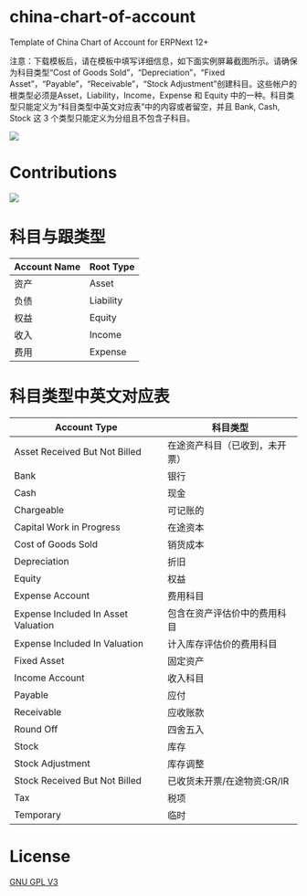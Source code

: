 # china-chart-of-account
Template of China Chart of Account for ERPNext 12+


注意：下载模板后，请在模板中填写详细信息，如下面实例屏幕截图所示。请确保为科目类型“Cost of Goods Sold”，“Depreciation”，“Fixed Asset”，“Payable”，“Receivable”，“Stock Adjustment”创建科目。这些帐户的根类型必须是Asset，Liability，Income，Expense 和 Equity 中的一种。科目类型只能定义为“科目类型中英文对应表”中的内容或者留空，并且 Bank, Cash, Stock 这 3 个类型只能定义为分组且不包含子科目。

![](https://cdn.jsdelivr.net/gh/r3f/img/2020/04/10/image-13:39:17.png)

# Contributions
![](https://cdn.jsdelivr.net/gh/r3f/img/2020/04/10/image-13:45:26.png)
# 科目与跟类型

| Account Name  | Root Type |
| ------ | --------- |
| 资产 | Asset |
| 负债 | Liability |
| 权益 | Equity |
| 收入 | Income ||
| 费用 | Expense |

# 科目类型中英文对应表

| Account Type  | 科目类型 |
| ------------- | ------------- |
| Asset Received But Not Billed | 在途资产科目（已收到，未开票） |
| Bank | 银行 |
| Cash | 现金 |
| Chargeable | 可记账的 |
| Capital Work in Progress | 在途资本 |
| Cost of Goods Sold | 销货成本 |
| Depreciation | 折旧 |
| Equity | 权益 |
| Expense Account | 费用科目 |
| Expense Included In Asset Valuation | 包含在资产评估价中的费用科目 |
| Expense Included In Valuation | 计入库存评估价的费用科目 |
| Fixed Asset | 固定资产 |
| Income Account | 收入科目 |
| Payable | 应付 |
| Receivable | 应收账款 |
| Round Off | 四舍五入 |
| Stock | 库存 |
| Stock Adjustment | 库存调整 |
| Stock Received But Not Billed | 已收货未开票/在途物资:GR/IR |
| Tax | 税项 |
| Temporary | 临时 |

# License
[GNU GPL V3](https://github.com/r3f/china-chart-of-accounts/blob/master/LICENSE)
